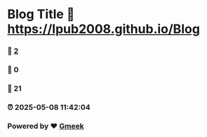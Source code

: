 # Blog Title :link: https://lpub2008.github.io/Blog 
### :page_facing_up: [2](https://lpub2008.github.io/Blog/tag.html) 
### :speech_balloon: 0 
### :hibiscus: 21 
### :alarm_clock: 2025-05-08 11:42:04 
### Powered by :heart: [Gmeek](https://github.com/Meekdai/Gmeek)
